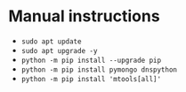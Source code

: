 # Manual instructions

- `sudo apt update`
- `sudo apt upgrade -y`
- `python -m pip install --upgrade pip`
- `python -m pip install pymongo dnspython`
- `python -m pip install 'mtools[all]'`